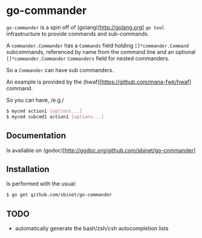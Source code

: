 go-commander
============

``go-commander`` is a spin off of (golang)[http://golang.org] ``go tool`` infrastructure to provide commands and sub-commands.

A ``commander.Commander`` has a ``Commands`` field holding ``[]*commander.Command`` subcommands, referenced by name from the command line and an optional ``[]*commander.Commander`` ``Commanders`` field for nested commanders.

So a ``Commander`` can have sub commanders.

An example is provided by the (hwaf)[https://github.com/mana-fwk/hwaf] command.

So you can have, /e.g./
```sh
$ mycmd action1 [options...]
$ mycmd subcmd1 action1 [options...]
```

## Documentation
Is available on (godoc)[http://godoc.org/github.com/sbinet/go-commander]

## Installation
Is performed with the usual:
```sh
$ go get github.com/sbinet/go-commander
```

## TODO

- automatically generate the bash/zsh/csh autocompletion lists


